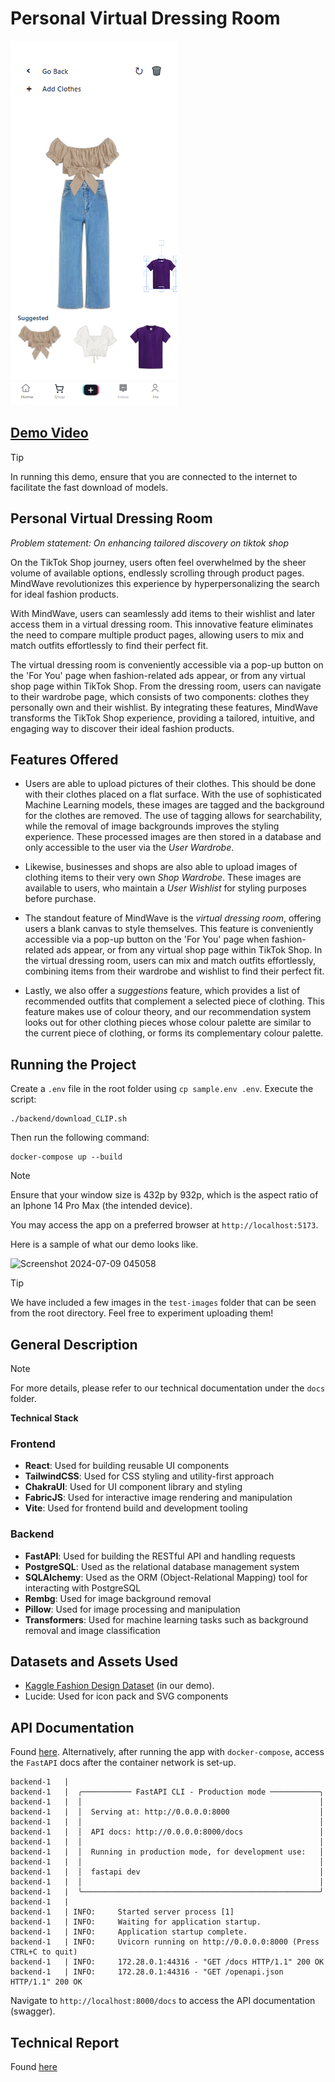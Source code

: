 # Personal Virtual Dressing Room 

![Thumbnail](thumbnail.png)
## [Demo Video](https://www.youtube.com/watch?v=xS9flWdUzRg)
> [!TIP]
> In running this demo, ensure that you are connected to the internet to facilitate the fast download of models.

## Personal Virtual Dressing Room 
*_Problem statement: On enhancing tailored discovery on tiktok shop_*

On the TikTok Shop journey, users often feel overwhelmed by the sheer volume of available options, endlessly scrolling through product pages. MindWave revolutionizes this experience by hyperpersonalizing the search for ideal fashion products.

With MindWave, users can seamlessly add items to their wishlist and later access them in a virtual dressing room. This innovative feature eliminates the need to compare multiple product pages, allowing users to mix and match outfits effortlessly to find their perfect fit.

The virtual dressing room is conveniently accessible via a pop-up button on the 'For You' page when fashion-related ads appear, or from any virtual shop page within TikTok Shop. From the dressing room, users can navigate to their wardrobe page, which consists of two components: clothes they personally own and their wishlist. By integrating these features, MindWave transforms the TikTok Shop experience, providing a tailored, intuitive, and engaging way to discover their ideal fashion products.

## Features Offered

- Users are able to upload pictures of their clothes. This should be done with their clothes placed on a flat surface. With the use of sophisticated Machine Learning models, these images are tagged and the background for the clothes are removed. The use of tagging allows for searchability, while the removal of image backgrounds improves the styling experience. These processed images are then stored in a database and only accessible to the user via the _User Wardrobe_. 

- Likewise, businesses and shops are also able to upload images of clothing items to their very own _Shop Wardrobe_. These images are available to users, who maintain a _User Wishlist_ for styling purposes before purchase.

- The standout feature of MindWave is the _virtual dressing room_, offering users a blank canvas to style themselves. This feature is conveniently accessible via a pop-up button on the 'For You' page when fashion-related ads appear, or from any virtual shop page within TikTok Shop. In the virtual dressing room, users can mix and match outfits effortlessly, combining items from their wardrobe and wishlist to find their perfect fit.

- Lastly, we also offer a _suggestions_ feature, which provides a list of recommended outfits that complement a selected piece of clothing. This feature makes use of colour theory, and our recommendation system looks out for other clothing pieces whose colour palette are similar to the current piece of clothing, or forms its complementary colour palette.

## Running the Project

Create a `.env` file in the root folder using `cp sample.env .env`.
Execute the script:
```shell
./backend/download_CLIP.sh
```
Then run the following command:
```
docker-compose up --build
```

> [!NOTE] 
> Ensure that your window size is 432p by 932p, which is the aspect ratio of an Iphone 14 Pro Max (the intended device).

You may access the app on a preferred browser at `http://localhost:5173`.

Here is a sample of what our demo looks like.
<br>

![Screenshot 2024-07-09 045058](https://github.com/sumhungyee/tiktok-techjam/assets/113227987/fdc6920b-70cd-43c6-abee-07bd14eeafab)


> [!TIP]
> We have included a few images in the `test-images` folder that can be seen from the root directory.
> Feel free to experiment uploading them!

## General Description
> [!NOTE]
> For more details, please refer to our technical documentation under the `docs` folder.

**Technical Stack**

### Frontend

* **React**: Used for building reusable UI components
* **TailwindCSS**: Used for CSS styling and utility-first approach
* **ChakraUI**: Used for UI component library and styling
* **FabricJS**: Used for interactive image rendering and manipulation
* **Vite**: Used for frontend build and development tooling

### Backend

* **FastAPI**: Used for building the RESTful API and handling requests
* **PostgreSQL**: Used as the relational database management system
* **SQLAlchemy**: Used as the ORM (Object-Relational Mapping) tool for interacting with PostgreSQL
* **Rembg**: Used for image background removal
* **Pillow**: Used for image processing and manipulation
* **Transformers**: Used for machine learning tasks such as background removal and image classification

## Datasets and Assets Used
- [Kaggle Fashion Design Dataset](https://www.kaggle.com/datasets/paramaggarwal/fashion-product-images-dataset) (in our demo).
- Lucide: Used for icon pack and SVG components

## API Documentation

Found [here](/docs/api_docs.md). 
Alternatively, after running the app with  `docker-compose`, access the `FastAPI` docs after the container network is set-up.
```shell
backend-1   | 
backend-1   |  ╭─────────── FastAPI CLI - Production mode ───────────╮
backend-1   |  │                                                     │
backend-1   |  │  Serving at: http://0.0.0.0:8000                    │
backend-1   |  │                                                     │
backend-1   |  │  API docs: http://0.0.0.0:8000/docs                 │
backend-1   |  │                                                     │
backend-1   |  │  Running in production mode, for development use:   │
backend-1   |  │                                                     │
backend-1   |  │  fastapi dev                                        │
backend-1   |  │                                                     │
backend-1   |  ╰─────────────────────────────────────────────────────╯
backend-1   | 
backend-1   | INFO:     Started server process [1]
backend-1   | INFO:     Waiting for application startup.
backend-1   | INFO:     Application startup complete.
backend-1   | INFO:     Uvicorn running on http://0.0.0.0:8000 (Press CTRL+C to quit)
backend-1   | INFO:     172.28.0.1:44316 - "GET /docs HTTP/1.1" 200 OK
backend-1   | INFO:     172.28.0.1:44316 - "GET /openapi.json HTTP/1.1" 200 OK
```
Navigate to `http://localhost:8000/docs` to access the API documentation (swagger).

## Technical Report

Found [here](/docs/README.md)
